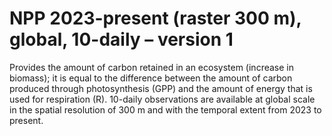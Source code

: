 #  NPP 2023-present (raster 300 m), global, 10-daily – version 1

Provides the amount of carbon retained in an ecosystem (increase in biomass); it is equal to the difference between the amount of carbon produced through photosynthesis (GPP) and the amount of energy that is used for respiration (R). 10-daily observations are available at global scale in the spatial resolution of 300 m and with the temporal extent from 2023 to present.